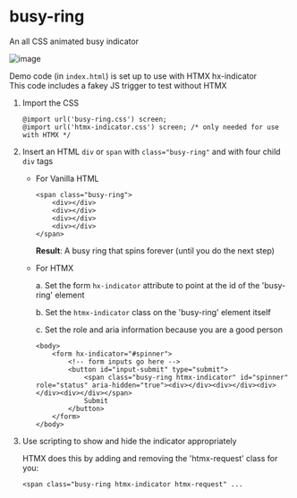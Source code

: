 # busy-ring

An all CSS animated busy indicator

![image](https://github.com/feedstation/busy-ring/assets/72626303/3c0849d8-22be-4290-9ed1-13c0c2b8c546)

Demo code (in `index.html`) is set up to use with HTMX hx-indicator<br>
This code includes a fakey JS trigger to test without HTMX

1. Import the CSS

   ```
   @import url('busy-ring.css') screen;
   @import url('htmx-indicator.css') screen; /* only needed for use with HTMX */
   ```

2. Insert an HTML `div` or `span` with `class="busy-ring"` and with four child `div` tags

   - For Vanilla HTML

      ```
      <span class="busy-ring">
          <div></div>
          <div></div>
          <div></div>
          <div></div>
      </span>
      ```

      **Result**: A busy ring that spins forever (until you do the next step)

   - For HTMX

      a. Set the form `hx-indicator` attribute to point at the id of the 'busy-ring' element

      b. Set the `htmx-indicator` class on the 'busy-ring' element itself

      c. Set the role and aria information because you are a good person

      ```
      <body>
          <form hx-indicator="#spinner">
              <!-- form inputs go here -->
              <button id="input-submit" type="submit">
                  <span class="busy-ring htmx-indicator" id="spinner" role="status" aria-hidden="true"><div></div><div></div><div></div><div></div></span>
                  Submit
              </button>
          </form>
      </body>
      ```

3. Use scripting to show and hide the indicator appropriately
  
   HTMX does this by adding and removing the 'htmx-request' class for you:

   ```
   <span class="busy-ring htmx-indicator htmx-request" ...
   ```
